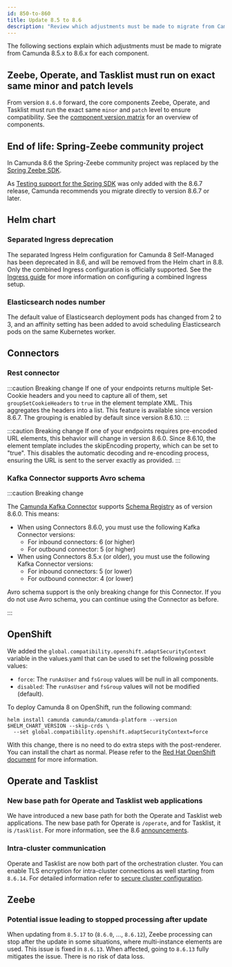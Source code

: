 ```yaml
---
id: 850-to-860
title: Update 8.5 to 8.6
description: "Review which adjustments must be made to migrate from Camunda 8.5.x to Camunda 8.6.0."
---
```


The following sections explain which adjustments must be made to migrate from Camunda 8.5.x to 8.6.x for each component.

## Zeebe, Operate, and Tasklist must run on exact same minor and patch levels

From version `8.6.0` forward, the core components Zeebe, Operate, and Tasklist must run the exact same `minor` and `patch` level to ensure compatibility. See the [component version matrix](/reference/supported-environments.md#component-version-matrix) for an overview of components.

## End of life: Spring-Zeebe community project

In Camunda 8.6 the Spring-Zeebe community project was replaced by the [Spring Zeebe SDK](../../../apis-tools/spring-zeebe-sdk/getting-started.md).

As [Testing support for the Spring SDK](../../../apis-tools/spring-zeebe-sdk/getting-started.md#writing-test-cases) was only added with the 8.6.7 release, Camunda recommends you migrate directly to version 8.6.7 or later.

## Helm chart

### Separated Ingress deprecation

The separated Ingress Helm configuration for Camunda 8 Self-Managed has been deprecated in 8.6, and will be removed from the Helm chart in 8.8. Only the combined Ingress configuration is officially supported. See the [Ingress guide](/self-managed/setup/guides/ingress-setup.md) for more information on configuring a combined Ingress setup.

### Elasticsearch nodes number

The default value of Elasticsearch deployment pods has changed from 2 to 3, and an affinity setting has been added to avoid scheduling Elasticsearch pods on the same Kubernetes worker.

## Connectors

### Rest connector

:::caution Breaking change
If one of your endpoints returns multiple Set-Cookie headers and you need to capture all of them, set `groupSetCookieHeaders` to `true` in the element template XML. This aggregates the headers into a list. This feature is available since version 8.6.7. The grouping is enabled by default since version 8.6.10.
:::

:::caution Breaking change
If one of your endpoints requires pre-encoded URL elements, this behavior will change in version 8.6.0. Since 8.6.10, the element template includes the skipEncoding property, which can be set to "true". This disables the automatic decoding and re-encoding process, ensuring the URL is sent to the server exactly as provided.
:::

### Kafka Connector supports Avro schema

:::caution Breaking change

The [Camunda Kafka Connector](/components/connectors/out-of-the-box-connectors/kafka.md) supports [Schema Registry](https://docs.confluent.io/platform/current/schema-registry/index.html) as of version 8.6.0.
This means:

- When using Connectors 8.6.0, you must use the following Kafka Connector versions:
  - For inbound connectors: 6 (or higher)
  - For outbound connector: 5 (or higher)
- When using Connectors 8.5.x (or older), you must use the following Kafka Connector versions:
  - For inbound connectors: 5 (or lower)
  - For outbound connector: 4 (or lower)

Avro schema support is the only breaking change for this Connector. If you do not use Avro schema, you can continue using the Connector as before.

:::

## OpenShift

We added the `global.compatibility.openshift.adaptSecurityContext` variable in the values.yaml that can be used to set the following possible values:

- `force`: The `runAsUser` and `fsGroup` values will be null in all components.
- `disabled`: The `runAsUser` and `fsGroup` values will not be modified (default).

To deploy Camunda 8 on OpenShift, run the following command:

```shell
helm install camunda camunda/camunda-platform --version $HELM_CHART_VERSION --skip-crds \
  --set global.compatibility.openshift.adaptSecurityContext=force
```

With this change, there is no need to do extra steps with the post-renderer. You can install the chart as normal. Please refer to the [Red Hat OpenShift document](/self-managed/setup/deploy/openshift/redhat-openshift.md) for more information.

## Operate and Tasklist

### New base path for Operate and Tasklist web applications

We have introduced a new base path for both the Operate and Tasklist web applications. The new base path for Operate is `/operate`, and for Tasklist, it is `/tasklist`. For more information, see the 8.6 [announcements](/reference/announcements-release-notes/860/860-announcements.md#new-base-path-for-operate-and-tasklist-web-applications).

### Intra-cluster communication

Operate and Tasklist are now both part of the orchestration cluster. You can enable TLS encryption for intra-cluster connections as well starting from `8.6.14`. For detailed information refer to [secure cluster configuration](../../zeebe-deployment/security/secure-cluster-communication.md).

## Zeebe

### Potential issue leading to stopped processing after update

When updating from `8.5.17` to (`8.6.0`, …, `8.6.12`), Zeebe processing can stop after the update in some situations, where multi-instance elements are used. This issue is fixed in `8.6.13`. When affected, going to `8.6.13` fully mitigates the issue. There is no risk of data loss.
